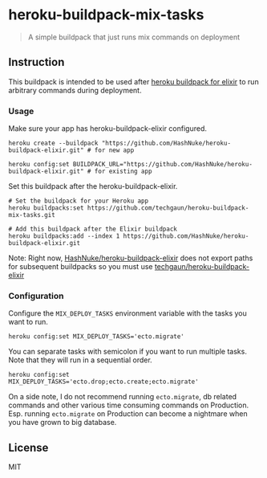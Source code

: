 # heroku-buildpack-mix-tasks
> A simple buildpack that just runs mix commands on deployment

## Instruction

This buildpack is intended to be used after [heroku buildpack for elixir](https://github.com/HashNuke/heroku-buildpack-elixir) to run arbitrary commands during deployment.

### Usage

Make sure your app has heroku-buildpack-elixir configured.

```shell
heroku create --buildpack "https://github.com/HashNuke/heroku-buildpack-elixir.git" # for new app

heroku config:set BUILDPACK_URL="https://github.com/HashNuke/heroku-buildpack-elixir.git" # for existing app
```

Set this buildpack after the heroku-buildpack-elixir.

```shell
# Set the buildpack for your Heroku app
heroku buildpacks:set https://github.com/techgaun/heroku-buildpack-mix-tasks.git

# Add this buildpack after the Elixir buildpack
heroku buildpacks:add --index 1 https://github.com/HashNuke/heroku-buildpack-elixir.git
```

Note: Right now, [HashNuke/heroku-buildpack-elixir](https://github.com/HashNuke/heroku-buildpack-elixir) does not export paths for subsequent buildpacks so you must use [techgaun/heroku-buildpack-elixir](https://github.com/techgaun/heroku-buildpack-elixir)

### Configuration

Configure the `MIX_DEPLOY_TASKS` environment variable with the tasks you want to run.

```shell
heroku config:set MIX_DEPLOY_TASKS='ecto.migrate'
```

You can separate tasks with semicolon if you want to run multiple tasks. Note that they will run in a sequential order.

```shell
heroku config:set MIX_DEPLOY_TASKS='ecto.drop;ecto.create;ecto.migrate'
```

On a side note, I do not recommend running `ecto.migrate`, db related commands and other various time consuming commands on Production. Esp. running `ecto.migrate` on Production can become a nightmare when you have grown to big database.

## License
MIT
